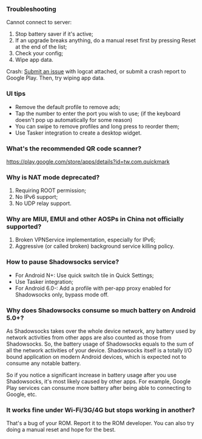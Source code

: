 ### Troubleshooting

Cannot connect to server:

1. Stop battery saver if it's active;
2. If an upgrade breaks anything, do a manual reset first by pressing Reset at the end of the list;
3. Check your config;
4. Wipe app data.

Crash: [Submit an issue](https://github.com/shadowsocks/shadowsocks-android/issues/new) with logcat attached, or submit a crash report to Google Play. Then, try wiping app data.

### UI tips

* Remove the default profile to remove ads;
* Tap the number to enter the port you wish to use; (if the keyboard doesn't pop up automatically for some reason)
* You can swipe to remove profiles and long press to reorder them;
* Use Tasker integration to create a desktop widget.

### What's the recommended QR code scanner? 

https://play.google.com/store/apps/details?id=tw.com.quickmark

### Why is NAT mode deprecated?

1. Requiring ROOT permission;
2. No IPv6 support;
3. No UDP relay support.

### Why are MIUI, EMUI and other AOSPs in China not officially supported?

1. Broken VPNService implementation, especially for IPv6;
2. Aggressive (or called broken) background service killing policy.

### How to pause Shadowsocks service?

* For Android N+: Use quick switch tile in Quick Settings;
* Use Tasker integration;
* For Android 6.0-: Add a profile with per-app proxy enabled for Shadowsocks only, bypass mode off.

### Why does Shadowsocks consume so much battery on Android 5.0+?

As Shadowsocks takes over the whole device network, any battery used by network activities from other apps are also counted as those from Shadowsocks. So, the battery usage of Shadowsocks equals to the sum of all the network activities of your device. Shadowsocks itself is a totally I/O bound application on modern Android devices, which is expected not to consume any notable battery.

So if you notice a significant increase in battery usage after you use Shadowsocks, it's most likely caused by other apps. For example, Google Play services can consume more battery after being able to connecting to Google, etc.

### It works fine under Wi-Fi/3G/4G but stops working in another?

That's a bug of your ROM. Report it to the ROM developer. You can also try doing a manual reset and hope for the best.
